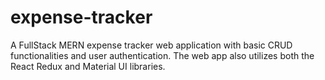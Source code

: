 # expense-tracker
 A FullStack MERN expense tracker web application with basic CRUD functionalities and user authentication. The web app also utilizes both the React Redux and Material UI libraries.

